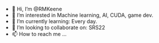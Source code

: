 - 👋 Hi, I’m @RMKeene
- 👀 I’m interested in Machine learning, AI, CUDA, game dev.
- 🌱 I’m currently learning: Every day.
- 💞️ I’m looking to collaborate on: SRS22
- 📫 How to reach me ...

